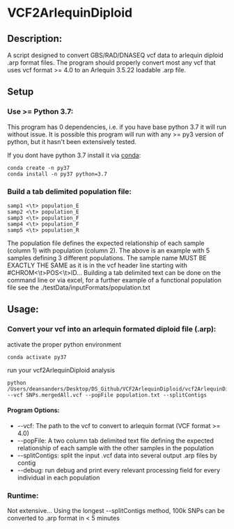 # VCF2ArlequinDiploid

## Description:
A script designed to convert GBS/RAD/DNASEQ vcf data to arlequin diploid .arp format files. The program should properly convert most any vcf that uses vcf format >= 4.0 to an Arlequin 3.5.22 loadable .arp file.

## Setup
### Use >= Python 3.7:
This program has 0 dependencies, i.e. if you have base python 3.7 it will run without issue. It is possible this program will run with any >= py3 version of python, but it hasn't been extensively tested.

If you dont have python 3.7 install it via [conda](https://docs.conda.io/en/latest/miniconda.html):
```
conda create -n py37
conda install -n py37 python=3.7
```
### Build a tab delimited population file:
```
samp1 <\t> population_E
samp2 <\t> population_E
samp3 <\t> population_F
samp4 <\t> population_F
samp5 <\t> population_R
```
The population file defines the expected relationship of each sample (column 1) with population (column 2). The above is an example with 5 samples defining 3 different populations. The sample name MUST BE EXACTLY THE SAME as it is in the vcf header line starting with #CHROM<\t>POS<\t>ID... Building a tab delimited text can be done on the command line or via excel, for a further example of a functional population file see the ./testData/inputFormats/population.txt

## Usage:
### Convert your vcf into an arlequin formated diploid file (.arp):
activate the proper python environment
```
conda activate py37
```
run your vcf2ArlequinDiploid analysis
```
python /Users/deansanders/Desktop/DS_Github/VCF2ArlequinDiploid/vcf2ArlequinDiploid.py --vcf SNPs.mergedAll.vcf --popFile population.txt --splitContigs
```

#### Program Options:

* --vcf:     The path to the vcf to convert to arlequin format (VCF format >= 4.0)
* --popFile:      A two column tab delimited text file defining the expected relationship of each sample with the other samples in the population
* --splitContigs:        split the input .vcf data into several output .arp files by contig
* --debug:       run debug and print every relevant processing field for every individual in each population

### Runtime:
Not extensive... Using the longest --splitContigs method, 100k SNPs can be converted to .arp format in < 5 minutes
